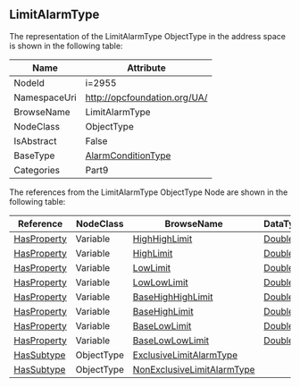 <!-- objecttype -->
## LimitAlarmType
  
<!-- end of text -->
The representation of the LimitAlarmType ObjectType in the address space is shown in the following table:  

|Name|Attribute|
|---|---|
|NodeId|i=2955|
|NamespaceUri|http://opcfoundation.org/UA/|
|BrowseName|LimitAlarmType|
|NodeClass|ObjectType|
|IsAbstract|False|
|BaseType|[AlarmConditionType](../../../Part9/ObjectTypes/AlarmConditionType/readme.md)|
|Categories|Part9|

The references from the LimitAlarmType ObjectType Node are shown in the following table:  

|Reference|NodeClass|BrowseName|DataType|TypeDefinition|ModellingRule|
|---|---|---|---|---|---|
|[HasProperty](../../../Part3/ReferenceTypes/HasProperty/readme.md)|Variable|[HighHighLimit](#HighHighLimit)|[Double](../../../Part3/DataTypes/Double/readme.md)|[PropertyType](../../Part5/VariableTypes/PropertyType/readme.md)|[Optional](../../Objects/Optional/readme.md)|
|[HasProperty](../../../Part3/ReferenceTypes/HasProperty/readme.md)|Variable|[HighLimit](#HighLimit)|[Double](../../../Part3/DataTypes/Double/readme.md)|[PropertyType](../../Part5/VariableTypes/PropertyType/readme.md)|[Optional](../../Objects/Optional/readme.md)|
|[HasProperty](../../../Part3/ReferenceTypes/HasProperty/readme.md)|Variable|[LowLimit](#LowLimit)|[Double](../../../Part3/DataTypes/Double/readme.md)|[PropertyType](../../Part5/VariableTypes/PropertyType/readme.md)|[Optional](../../Objects/Optional/readme.md)|
|[HasProperty](../../../Part3/ReferenceTypes/HasProperty/readme.md)|Variable|[LowLowLimit](#LowLowLimit)|[Double](../../../Part3/DataTypes/Double/readme.md)|[PropertyType](../../Part5/VariableTypes/PropertyType/readme.md)|[Optional](../../Objects/Optional/readme.md)|
|[HasProperty](../../../Part3/ReferenceTypes/HasProperty/readme.md)|Variable|[BaseHighHighLimit](#BaseHighHighLimit)|[Double](../../../Part3/DataTypes/Double/readme.md)|[PropertyType](../../Part5/VariableTypes/PropertyType/readme.md)|[Optional](../../Objects/Optional/readme.md)|
|[HasProperty](../../../Part3/ReferenceTypes/HasProperty/readme.md)|Variable|[BaseHighLimit](#BaseHighLimit)|[Double](../../../Part3/DataTypes/Double/readme.md)|[PropertyType](../../Part5/VariableTypes/PropertyType/readme.md)|[Optional](../../Objects/Optional/readme.md)|
|[HasProperty](../../../Part3/ReferenceTypes/HasProperty/readme.md)|Variable|[BaseLowLimit](#BaseLowLimit)|[Double](../../../Part3/DataTypes/Double/readme.md)|[PropertyType](../../Part5/VariableTypes/PropertyType/readme.md)|[Optional](../../Objects/Optional/readme.md)|
|[HasProperty](../../../Part3/ReferenceTypes/HasProperty/readme.md)|Variable|[BaseLowLowLimit](#BaseLowLowLimit)|[Double](../../../Part3/DataTypes/Double/readme.md)|[PropertyType](../../Part5/VariableTypes/PropertyType/readme.md)|[Optional](../../Objects/Optional/readme.md)|
|[HasSubtype](../../../Part3/ReferenceTypes/HasSubtype/readme.md)|ObjectType|[ExclusiveLimitAlarmType](#ExclusiveLimitAlarmType)||||
|[HasSubtype](../../../Part3/ReferenceTypes/HasSubtype/readme.md)|ObjectType|[NonExclusiveLimitAlarmType](#NonExclusiveLimitAlarmType)||||


